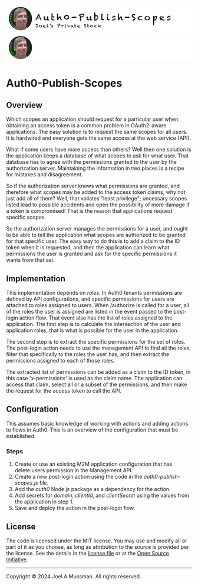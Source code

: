 ![Banner Light](./.assets/banner-auth0-publish-scopes-light.png#gh-light-mode-only)
![banner Dark](./.assets/banner-auth0-publish-scopes-dark.png#gh-dark-mode-only)

# Auth0-Publish-Scopes

## Overview

Which scopes an application should request for a particular user when obtaining an access token is a common problem in OAuth2-aware applications.
The easy solution is to request the same scopes for all users.
It is hardwired and everyone gets the same access at the web service (API).

What if some users have more access than others?
Well then one solution is the application keeps a database of what scopes to ask for what user.
That database has to agree with the permissions granted to the user by the authorization server.
Maintaining the information in two places is a recipe for mistakes and disagreement.

So if the authorization server knows what permissions are granted, and therefore what scopes may be added to the access token claims, why
not just add all of them?
Well, that voilates "least privilege"; uncessary scopes listed lead to possible accidents and open the possibility of more damage if a
token is compromised!
That is the reason that applications request specific scopes.

So the authorization server manages the permissions for a user, and ought to be able to tell the application what scopes are authorized to be granted for that specific user.
The easy way to do this is to add a claim to the ID token when it is requested, and then the application can learn what permissions the
user is granted and ask for the specific permissions it wants from that set.

## Implementation

This implementation depends on *roles*.
In Auth0 tenants permissions are defined by API configurations, and specific permissions for users are attached to roles assigned to users.
When /authorize is called for a user, all of the roles the user is assigned are listed in the event passed to the post-login action flow.
That event also has the list of roles assigned to the application.
The first step is to calculate the intersection of the user and application roles, that is what is possible for the user in the application.

The second step is to extract the specific permissions for the set of roles.
The post-login action needs to use the management API to find all the roles, filter that specifically to the roles the user has,
and then extract the permissions assigned to each of those roles.

The extracted list of permissions can be added as a claim to the ID token, in this case 'x-permissions' is used as the claim name.
The application can access that claim, select all or a subset of the permissions, and then make the request for the access token
to call the API.

## Configuration

This assumes basic knowledge of working with actions and adding actions to flows in Auth0.
This is an overview of the configuration that must be established.

### Steps

1. Create or use an existing M2M application configuration that has delete:users permission in the Management API.
2. Create a new post-login action using the code in the *auth0-publish-scopes.js* file.
3. Add the *auth0* Node.js package as a dependency for the action.
4. Add secrets for *domain*, *clientId*, and *clientSecret* using the values from the application in step 1.
6. Save and deploy the action in the post-login flow.


## License

The code is licensed under the MIT license. You may use and modify all or part of it as you choose, as long as attribution to the source is provided per the license. See the details in the [license file](./LICENSE.md) or at the [Open Source Initiative](https://opensource.org/licenses/MIT).


<hr>
Copyright © 2024 Joel A Mussman. All rights reserved.